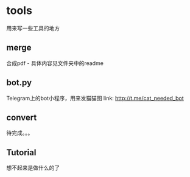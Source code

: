 # tools
用来写一些工具的地方

## merge
合成pdf - 具体内容见文件夹中的readme

## bot.py
Telegram上的bot小程序，用来发猫猫图
link: http://t.me/cat_needed_bot

## convert
待完成。。。

## Tutorial
想不起来是做什么的了
